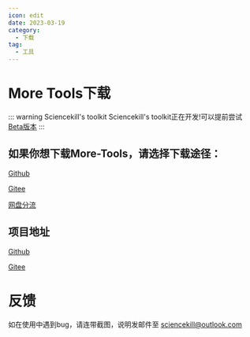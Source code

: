 ```yaml
---
icon: edit
date: 2023-03-19
category:
  - 下载
tag:
  - 工具
---
```

# More Tools下载
::: warning Sciencekill's toolkit
Sciencekill's toolkit正在开发!可以提前尝试[Beta版本](https://sksblog.netlify.app/posts/Download/Sciencekills_toolkit.html)
:::
## 如果你想下载More-Tools，请选择下载途径：

[Github](https://github.com/sciencekiller/More-Tools/archive/refs/heads/main.zip)

[Gitee](https://gitee.com/sciencekiller/More-Tools/repository/archive/main.zip)

[网盘分流](https://share.weiyun.com/MVfHPMHN)

## 项目地址

[Github](https://github.com/sciencekiller/More-Tools)

[Gitee](https://gitee.com/sciencekiller/More-Tools)

# 反馈

如在使用中遇到bug，请连带截图，说明发邮件至 sciencekill@outlook.com